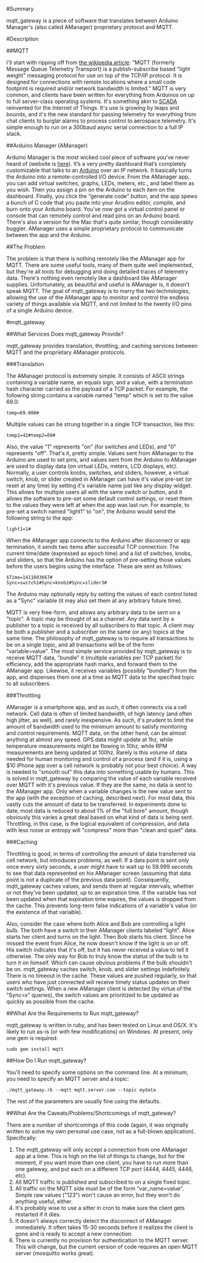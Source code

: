 #Summary

mqtt_gateway is a piece of software that translates between Arduino Manager's (also called AManager) proprietary protocol and MQTT.

#Description

##MQTT

I'll start with ripping off from [the wikipedia article](https://en.wikipedia.org/wiki/MQTT):  "MQTT (formerly Message Queue Telemetry Transport) is a publish-subscribe based "light weight" messaging protocol for use on top of the TCP/IP protocol. It is designed for connections with remote locations where a small code footprint is required and/or network bandwidth is limited."  MQTT is very common, and clients have been written for everything from Arduinos on up to full server-class operating systems.  It's something akin to [SCADA](https://en.wikipedia.org/wiki/SCADA) reinvented for the Internet of Things.  It's use is growing by leaps and bounds, and it's the new standard for passing telemetry for everything from chat clients to burglar alarms to process control to aerospace telemetry.  It's simple enough to run on a 300baud async serial connection to a full IP stack.

##Arduino Manager (AManager)

Arduino Manager is the most wicked cool piece of software you’ve never heard of (website is [here](https://sites.google.com/site/fabboco/home/arduino-manager-for-iphone-ipad)).  It’s a very pretty dashboard that’s completely customizable that talks to an [Arduino](http://www.arduino.cc/) over an IP network.  It basically turns the Arduino into a remote-controlled I/O device.  From the AManager app, you can add virtual switches, graphs, LEDs, meters, etc., and label them as you wish.  Then you assign a pin on the Arduino to each item on the dashboard.  Finally, you click the “generate code” button, and the app spews a bunch of C code that you paste into your Arudino editor, compile, and burn onto your Arduino board.  You’ve now got a virtual control panel or console that can remotely control and read pins on an Arduino board.  There's also a version for the Mac that's quite similar, though considerably buggier.  AManager uses a simple proprietary protocol to communicate between the app and the Arduino.

##The Problem

The problem is that there is nothing remotely like the AManager app for MQTT.  There are some useful tools, many of them quite well implemented, but they're all tools for debugging and doing detailed traces of telemetry data.  There's nothing even remotely like a dashboard like AManager supplies.  Unfortunately, as beautiful and useful is AManager is, it doesn't speak MQTT.  The goal of mqtt_gateway is to marry the two technologies, allowing the use of the AManager app to monitor and control the endless variety of things available via MQTT, and not limited to the twenty I/O pins of a single Arduino device.

#mqtt_gateway

##What Services Does mqtt_gateway Provide?

mqtt_gateway provides translation, throttling, and caching services between MQTT and the proprietary AManager protocols.

###Translation

The AManager protocol is extremely simple.  It consists of ASCII strings containing a variable name, an equals sign, and a value, with a termination hash character carried as the payload of a TCP packet.  For example, the following string contains a variable named "temp" which is set to the value 69.0:

```
temp=69.000#
```

Multiple values can be strung together in a single TCP transaction, like this:

```
temp1=42#temp2=69#
```

Also, the value "1" represents "on" (for switches and LEDs), and "0" represents "off".  That's it, pretty simple.  Values sent from AManager to the Arduino are used to set pins, and values sent from the Arduino to AManager are used to display data (on virtual LEDs, meters, LCD displays, etc).  Normally, a user controls knobs, switches, and sliders, however, a virtual switch, knob, or slider created in AManager can have it's value pre-set (or reset at any time) by setting it's variable name just like any display widget.  This allows for multiple users all with the same switch or button, and it allows the software to pre-set some default control settings, or reset them to the values they were left at when the app was last run.  For example, to pre-set a switch named "light1" to 
"on", the Arduino would send the following string to the app:

```
light1=1#
```

When the AManager app connects to the Arduino after disconnect or app termination, it sends two items after successful TCP connection:  The current time/date (expressed as epoch time) and a list of switches, knobs, and sliders, so that the Arduino has the option of pre-setting those values before the users begins using the interface.  These are sent as follows:

```
$Time=1411603667#
Sync=switch1#Sync=knob2#Sync=slider3#
```

The Arduino may optionally reply by setting the values of each control listed as a "Sync" variable (it may also set them at any arbitrary future time).

MQTT is very free-form, and allows any arbitrary data to be sent on a "topic".  A topic may be thought of as a channel.  Any data sent by a publisher to a topic is received by all subscribers to that topic.  A client may be both a publisher and a subscriber on the same (or any) topics at the same time.  The philosophy of mqtt_gateway is to require all transactions to be on a single topic, and all transactions will be of the form "variable=value".  The most simple service provided by mqtt_gateway is to receive MQTT data, "bundle" it (multiple variables per TCP packet) for efficiency, add the appropriate hash marks, and forward them to the AManager app.  Likewise, it receives variables (possibly "bundled") from the app, and dispenses them one at a time as MQTT data to the specified topic to all subscribers.

###Throttling

AManager is a smartphone app, and as such, it often connects via a cell network.  Cell data is often of limited bandwidth, of high latency (and often high jitter, as well), and rarely inexpensive.  As such, it's prudent to limit the amount of bandwidth used to the minimum amount to satisfy monitoring and control requirements.  MQTT data, on the other hand, can be almost anything at almost any speed.  GPS data might update at 1hz, while temperature measurements might be flowing in 10hz, while RPM measurements are being updated at 100hz.  Rarely is this volume of data needed for human monitoring and control of a process (and if it is, using a $10 iPhone app over a cell network is probably not your best choice).  A way is needed to "smooth out" this data into something usable by humans.  This is solved in mqtt_gateway by comparing the value of each variable received over MQTT with it's previous value.  If they are the same, no data is sent to the AManager app.  Only when a variable changes is the new value sent to the app (with the exception of caching, described next).  For most data, this vastly cuts the amount of data to be transferred.  In experiments done to date, most data is reduced to about 1% of the "full bore" amount, though obviously this varies a great deal based on what kind of data is being sent.  Throttling, in this case, is the logical equivalent of compression, and data with less noise or entropy will "compress" more than "clean and quiet" data.

###Caching

Throttling is good, in terms of controlling the amount of data transferred via cell network, but introduces problems, as well.  If a data point is sent only once every sixty seconds, a user might have to wait up to 59.999 seconds to see that data represented on his AManager screen (assuming that data point is not a duplicate of the previous data point).  Consequently, mqtt_gateway caches values, and sends them at regular intervals, whether or not they've been updated, up to an expiration time.  If the variable has not been updated when that expiration time expires, the values is dropped from the cache.  This prevents long-term false indications of a variable's value (or the existence of that variable).

Also, consider the case where both Alice and Bob are controlling a light bulb.  The both have a switch in their AManager clients labeled "light".  Alice starts her client and turns on the light.  Then Bob starts his client.  Since he missed the event from Alice, he now doesn't know if the light is on or off.  His switch indicates that it's off, but it has never received a value to tell it otherwise.  The only way for Bob to truly know the status of the bulb is to turn it on himself.  Which can cause obvious problems if the bulb shouldn't be on.  mqtt_gateway caches switch, knob, and slider settings indefinitely.  There is no timeout in the cache.  These values are pushed regularly, so that users who have just connected will receive timely status updates on their switch settings.  When a new AManager client is detected (by virtue of the "Sync=x" queries), the switch values are prioritized to be updated as quickly as possible from the cache.

##What Are the Requirements to Run mqtt_gateway?

mqtt_gateway is written in ruby, and has been tested on Linux and OS/X.  It's likely to run as-is (or with few modifications) on Windows.  At present, only one gem is required:

```
sudo gem install mqtt
```

##How Do I Run mqtt_gateway?

You'll need to specify some options on the command line.  At a minimum, you need to specify an MQTT server and a topic:

```
./mqtt_gateway.rb --mqtt mqtt.server.com --topic mydata
```

The rest of the parameters are usually fine using the defaults.

##What Are the Caveats/Problems/Shortcomings of mqtt_gateway?

There are a number of shortcomings of this code (again, it was originally written to solve my own personal use case, not as a full-blown application).  Specifically:

1. The mqtt_gateway will only accept a connection from one AManager app at a time.  This is high on the list of things to change, but for the moment, if you want more than one client, you have to run more than one gateway, and put each on a different TCP port (4444, 4445, 4446, etc).
2. All MQTT traffic is published and subscribed to on a single fixed topic.
3. All traffic on the MQTT side must be of the form "var_name=value".  Simple raw values ("123") won't cause an error, but they won't do anything useful, either.
4. It's probably wise to use a sitter in cron to make sure the client gets restarted if it dies.
5. It doesn't always correctly detect the disconnect of AManager immediately.  It often takes 15-30 seconds before it realizes the client is gone and is ready to accept a new connection.
6. There is currently no provision for authentication to the MQTT server.  This will change, but the current version of code requires an open MQTT server (mosquitto works great).
